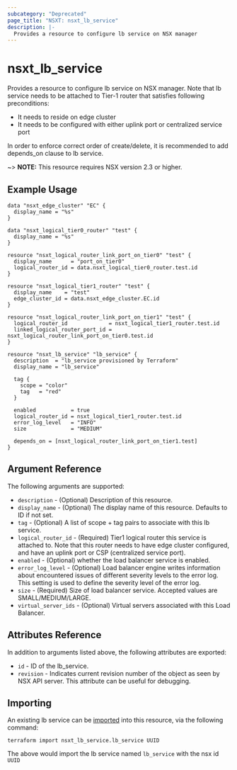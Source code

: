 ```yaml
---
subcategory: "Deprecated"
page_title: "NSXT: nsxt_lb_service"
description: |-
  Provides a resource to configure lb service on NSX manager
---
```


# nsxt_lb_service

Provides a resource to configure lb service on NSX manager.
Note that lb service needs to be attached to Tier-1 router that satisfies
following preconditions:

* It needs to reside on edge cluster
* It needs to be configured with either uplink port or centralized service port

In order to enforce correct order of create/delete, it is recommended to add
depends_on clause to lb service.

~> **NOTE:** This resource requires NSX version 2.3 or higher.

## Example Usage

```hcl
data "nsxt_edge_cluster" "EC" {
  display_name = "%s"
}

data "nsxt_logical_tier0_router" "test" {
  display_name = "%s"
}

resource "nsxt_logical_router_link_port_on_tier0" "test" {
  display_name      = "port_on_tier0"
  logical_router_id = data.nsxt_logical_tier0_router.test.id
}

resource "nsxt_logical_tier1_router" "test" {
  display_name    = "test"
  edge_cluster_id = data.nsxt_edge_cluster.EC.id
}

resource "nsxt_logical_router_link_port_on_tier1" "test" {
  logical_router_id             = nsxt_logical_tier1_router.test.id
  linked_logical_router_port_id = nsxt_logical_router_link_port_on_tier0.test.id
}

resource "nsxt_lb_service" "lb_service" {
  description  = "lb_service provisioned by Terraform"
  display_name = "lb_service"

  tag {
    scope = "color"
    tag   = "red"
  }

  enabled           = true
  logical_router_id = nsxt_logical_tier1_router.test.id
  error_log_level   = "INFO"
  size              = "MEDIUM"

  depends_on = [nsxt_logical_router_link_port_on_tier1.test]
}
```

## Argument Reference

The following arguments are supported:

* `description` - (Optional) Description of this resource.
* `display_name` - (Optional) The display name of this resource. Defaults to ID if not set.
* `tag` - (Optional) A list of scope + tag pairs to associate with this lb service.
* `logical_router_id` - (Required) Tier1 logical router this service is attached to. Note that this router needs to have edge cluster configured, and have an uplink port or CSP (centralized service port).
* `enabled` - (Optional) whether the load balancer service is enabled.
* `error_log_level` - (Optional) Load balancer engine writes information about encountered issues of different severity levels to the error log. This setting is used to define the severity level of the error log.
* `size` - (Required) Size of load balancer service. Accepted values are SMALL/MEDIUM/LARGE.
* `virtual_server_ids` - (Optional) Virtual servers associated with this Load Balancer.

## Attributes Reference

In addition to arguments listed above, the following attributes are exported:

* `id` - ID of the lb_service.
* `revision` - Indicates current revision number of the object as seen by NSX API server. This attribute can be useful for debugging.

## Importing

An existing lb service can be [imported][docs-import] into this resource, via the following command:

[docs-import]: https://developer.hashicorp.com/terraform/cli/import

```shell
terraform import nsxt_lb_service.lb_service UUID
```

The above would import the lb service named `lb_service` with the nsx id `UUID`
